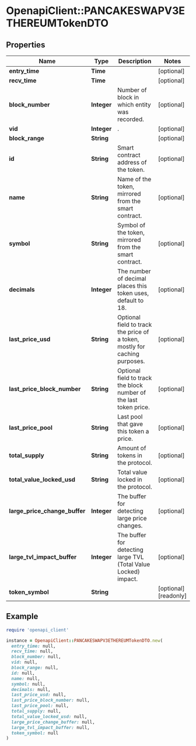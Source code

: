 # OpenapiClient::PANCAKESWAPV3ETHEREUMTokenDTO

## Properties

| Name | Type | Description | Notes |
| ---- | ---- | ----------- | ----- |
| **entry_time** | **Time** |  | [optional] |
| **recv_time** | **Time** |  | [optional] |
| **block_number** | **Integer** | Number of block in which entity was recorded. | [optional] |
| **vid** | **Integer** | . | [optional] |
| **block_range** | **String** |  | [optional] |
| **id** | **String** | Smart contract address of the token. | [optional] |
| **name** | **String** | Name of the token, mirrored from the smart contract. | [optional] |
| **symbol** | **String** | Symbol of the token, mirrored from the smart contract. | [optional] |
| **decimals** | **Integer** | The number of decimal places this token uses, default to 18. | [optional] |
| **last_price_usd** | **String** | Optional field to track the price of a token, mostly for caching purposes. | [optional] |
| **last_price_block_number** | **String** | Optional field to track the block number of the last token price. | [optional] |
| **last_price_pool** | **String** | Last pool that gave this token a price. | [optional] |
| **total_supply** | **String** | Amount of tokens in the protocol. | [optional] |
| **total_value_locked_usd** | **String** | Total value locked in the protocol. | [optional] |
| **large_price_change_buffer** | **Integer** | The buffer for detecting large price changes. | [optional] |
| **large_tvl_impact_buffer** | **Integer** | The buffer for detecting large TVL (Total Value Locked) impact. | [optional] |
| **token_symbol** | **String** |  | [optional][readonly] |

## Example

```ruby
require 'openapi_client'

instance = OpenapiClient::PANCAKESWAPV3ETHEREUMTokenDTO.new(
  entry_time: null,
  recv_time: null,
  block_number: null,
  vid: null,
  block_range: null,
  id: null,
  name: null,
  symbol: null,
  decimals: null,
  last_price_usd: null,
  last_price_block_number: null,
  last_price_pool: null,
  total_supply: null,
  total_value_locked_usd: null,
  large_price_change_buffer: null,
  large_tvl_impact_buffer: null,
  token_symbol: null
)
```


